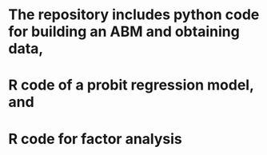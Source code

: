 # The repository includes python code for building an ABM and obtaining data, 
# R code of a probit regression model, and
# R code for factor analysis
